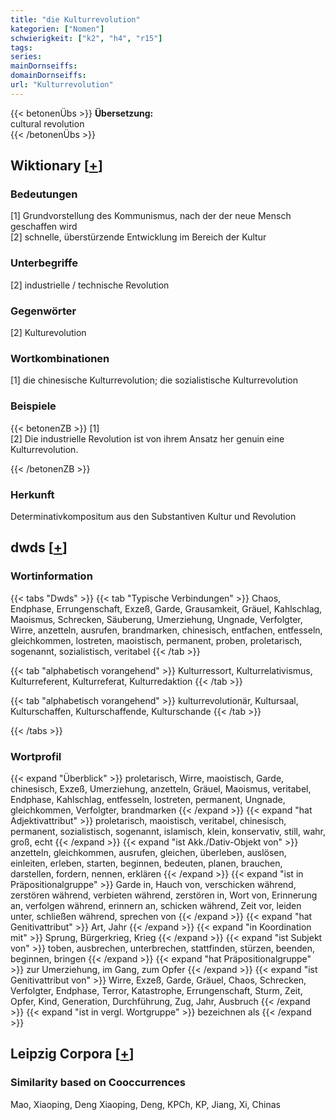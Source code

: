 ```yaml
---
title: "die Kulturrevolution"
kategorien: ["Nomen"]
schwierigkeit: ["k2", "h4", "r15"]
tags:
series:
mainDornseiffs:
domainDornseiffs:
url: "Kulturrevolution"
---
```


{{< betonenÜbs >}}
**Übersetzung:**  
cultural revolution  
{{< /betonenÜbs >}}

## Wiktionary [[+](https://de.wiktionary.org/wiki/Kulturrevolution)]

### Bedeutungen
[1] Grundvorstellung des Kommunismus, nach der der neue Mensch geschaffen wird  
[2] schnelle, überstürzende Entwicklung im Bereich der Kultur  

### Unterbegriffe
[2] industrielle / technische Revolution  

### Gegenwörter
[2] Kulturevolution  

### Wortkombinationen
[1] die chinesische Kulturrevolution; die sozialistische Kulturrevolution  

### Beispiele
{{< betonenZB >}}
[1]  
[2] Die industrielle Revolution ist von ihrem Ansatz her genuin eine Kulturrevolution.  

{{< /betonenZB >}}
### Herkunft
Determinativkompositum aus den Substantiven Kultur und Revolution  



## dwds [[+](https://www.dwds.de/wb/Kulturrevolution)]

### Wortinformation
{{< tabs "Dwds" >}}
{{< tab "Typische Verbindungen" >}}
Chaos, Endphase, Errungenschaft, Exzeß, Garde, Grausamkeit, Gräuel, Kahlschlag, Maoismus, Schrecken, Säuberung, Umerziehung, Ungnade, Verfolgter, Wirre, anzetteln, ausrufen, brandmarken, chinesisch, entfachen, entfesseln, gleichkommen, lostreten, maoistisch, permanent, proben, proletarisch, sogenannt, sozialistisch, veritabel
{{< /tab >}}

{{< tab "alphabetisch vorangehend" >}}
Kulturressort, Kulturrelativismus, Kulturreferent, Kulturreferat, Kulturredaktion
{{< /tab >}}

{{< tab "alphabetisch vorangehend" >}}
kulturrevolutionär, Kultursaal, Kulturschaffen, Kulturschaffende, Kulturschande
{{< /tab >}}

{{< /tabs >}}

### Wortprofil
{{< expand "Überblick" >}} proletarisch, Wirre, maoistisch, Garde, chinesisch, Exzeß, Umerziehung, anzetteln, Gräuel, Maoismus, veritabel, Endphase, Kahlschlag, entfesseln, lostreten, permanent, Ungnade, gleichkommen, Verfolgter, brandmarken {{< /expand >}}
{{< expand "hat Adjektivattribut" >}} proletarisch, maoistisch, veritabel, chinesisch, permanent, sozialistisch, sogenannt, islamisch, klein, konservativ, still, wahr, groß, echt {{< /expand >}}
{{< expand "ist Akk./Dativ-Objekt von" >}} anzetteln, gleichkommen, ausrufen, gleichen, überleben, auslösen, einleiten, erleben, starten, beginnen, bedeuten, planen, brauchen, darstellen, fordern, nennen, erklären {{< /expand >}}
{{< expand "ist in Präpositionalgruppe" >}} Garde in, Hauch von, verschicken während, zerstören während, verbieten während, zerstören in, Wort von, Erinnerung an, verfolgen während, erinnern an, schicken während, Zeit vor, leiden unter, schließen während, sprechen von {{< /expand >}}
{{< expand "hat Genitivattribut" >}} Art, Jahr {{< /expand >}}
{{< expand "in Koordination mit" >}} Sprung, Bürgerkrieg, Krieg {{< /expand >}}
{{< expand "ist Subjekt von" >}} toben, ausbrechen, unterbrechen, stattfinden, stürzen, beenden, beginnen, bringen {{< /expand >}}
{{< expand "hat Präpositionalgruppe" >}} zur Umerziehung, im Gang, zum Opfer {{< /expand >}}
{{< expand "ist Genitivattribut von" >}} Wirre, Exzeß, Garde, Gräuel, Chaos, Schrecken, Verfolgter, Endphase, Terror, Katastrophe, Errungenschaft, Sturm, Zeit, Opfer, Kind, Generation, Durchführung, Zug, Jahr, Ausbruch {{< /expand >}}
{{< expand "ist in vergl. Wortgruppe" >}} bezeichnen als {{< /expand >}}

## Leipzig Corpora [[+](https://corpora.uni-leipzig.de/en/res?word=Kulturrevolution&corpusId=deu_newscrawl-public_2018)]


### Similarity based on Cooccurrences
Mao, Xiaoping, Deng Xiaoping, Deng, KPCh, KP, Jiang, Xi, Chinas

